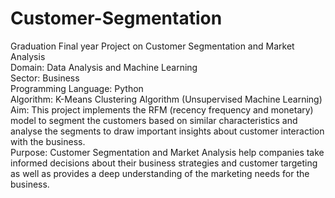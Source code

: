 # Customer-Segmentation
Graduation Final year Project on Customer Segmentation and Market Analysis
<br>Domain: Data Analysis and Machine Learning
<br>Sector: Business
<br>Programming Language: Python
<br>Algorithm: K-Means Clustering Algorithm (Unsupervised Machine Learning)
<br>Aim: This project implements the RFM (recency frequency and monetary) model to segment the customers based on similar characteristics and analyse the segments to draw important insights about customer interaction with the business.
<br>Purpose: Customer Segmentation and Market Analysis help companies take informed decisions about their business strategies and customer targeting as well as provides a deep understanding of the marketing needs for the business.
